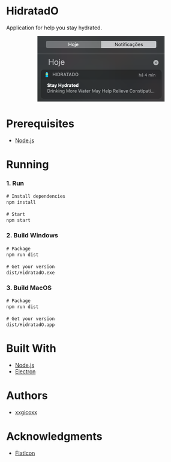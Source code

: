# HidratadO
Application for help you stay hydrated.

<p align="center">
  <img src="assets/imgs/hidratado.png">
</p>

# Prerequisites
* [Node.js](https://nodejs.org/en/)

# Running
### 1. Run
````
# Install dependencies
npm install

# Start
npm start
````

### 2. Build Windows
````
# Package
npm run dist

# Get your version
dist/HidratadO.exe
````

### 3. Build MacOS
````
# Package
npm run dist

# Get your version
dist/HidratadO.app
````

# Built With
* [Node.js](https://nodejs.org/en/)
* [Electron](https://electronjs.org/)

# Authors
* [xxgicoxx](https://github.com/xxgicoxx)

# Acknowledgments
* [FlatIcon](https://www.flaticon.com/)